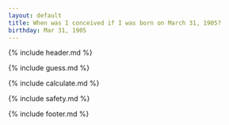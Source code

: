 ```yaml
---
layout: default
title: When was I conceived if I was born on March 31, 1905?
birthday: Mar 31, 1905
---
```


{% include header.md %}

{% include guess.md %}

{% include calculate.md %}

{% include safety.md %}

{% include footer.md %}




